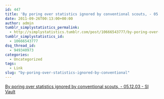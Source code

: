 ```yaml
---
id: 447
title: 'By poring over statistics ignored by conventional scouts, - 05.12.03 - SI Vault'
date: 2011-09-26T00:13:00+00:00
author: admin
tumblr_simplystatistics_permalink:
  - http://simplystatistics.tumblr.com/post/10666543777/by-poring-over-statistics-ignored-by-conventional
tumblr_simplystatistics_id:
  - 10666543777
dsq_thread_id:
  - 949340973
categories:
  - Uncategorized
tags:
  - Link
slug: "by-poring-over-statistics-ignored-by-conventional"
---
```

[By poring over statistics ignored by conventional scouts, - 05.12.03 - SI Vault](http://sportsillustrated.cnn.com/vault/article/magazine/MAG1028746/1/index.htm)
